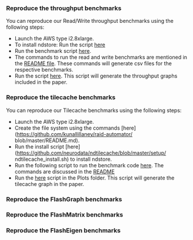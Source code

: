 ### Reproduce the throughput benchmarks

You can reproduce our Read/Write throughput benchmarks using the following steps:

* Launch the AWS type i2.8xlarge.
* To install ndstore: Run the script [here](https://github.com/neurodata/ndstore/blob/microns/setup/neurodata_install.sh)
* Run the benchmark script [here](https://github.com/neurodata/ndstore/tree/microns/benchmarks/ndstore_benchmarks.py). 
* The commands to run the read and write benchmarks are mentioned in the [README file](https://github.com/neurodata/ndstore/blob/microns/benchmarks/README.md). These commands will generate csv files for the respective benchmarks.
* Run the script [here](https://github.com/neurodata/ocp-journal-paper/blob/gh-pages/Code/Plots/ThroughputPlots.r). This script will generate the throughput graphs included in the paper.

### Reproduce the tilecache benchmarks

You can reproduce our Tilecache benchmarks using the following steps:

* Launch the AWS type i2.8xlarge.
* Create the file system using the commands [here](https://github.com/kunallillaney/raid-automator/        blob/master/README.md).
* Run the install script [here](https://github.com/neurodata/ndtilecache/blob/master/setup/                ndtilecache_install.sh) to install ndstore.
* Run the following script to run the benchmark code [here](https://github.com/neurodata/ndtilecache/blob/master/benchmarks/ndtilecache_benchmark.py). The commands are discussed in the [README](https://github.com/neurodata/ndtilecache/blob/master/benchmarks/README.md)
* Run the [here](TilecachePlots.r) script in the Plots folder.  This script will generate the tilecache graph in the paper.

### Reproduce the FlashGraph benchmarks

### Reproduce the FlashMatrix benchmarks

### Reproduce the FlashEigen benchmarks
